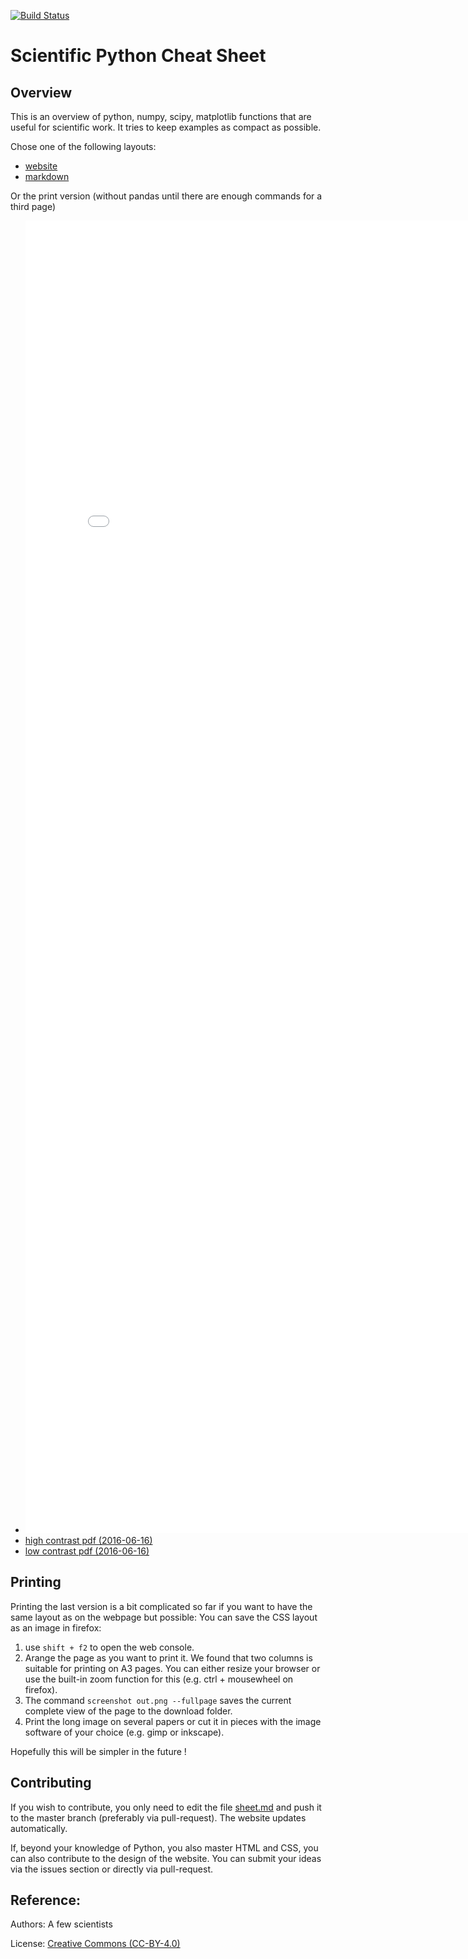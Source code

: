 [![Build Status](https://travis-ci.org/IPGP/scientific_python_cheat_sheet.svg?branch=master)](https://travis-ci.org/IPGP/scientific_python_cheat_sheet)

# Scientific Python Cheat Sheet

## Overview
This is an overview of python, numpy, scipy, matplotlib functions that are
useful for scientific work. It tries to keep examples as compact as possible.

Chose one of the following layouts:
* [website](https://ipgp.github.io/scientific_python_cheat_sheet)
* [markdown](sheet.md)

Or the print version (without pandas until there are enough commands for a
third page)

* <embed src="print_version/high_contrast.pdf" width="800px" height="2100px">
* [high contrast pdf (2016-06-16)](print_version/high_contrast.pdf)
* [low contrast pdf (2016-06-16)](print_version/low_contrast.pdf)

## Printing
Printing the last version is a bit complicated so far if you want to have the
same layout as on the webpage but possible: You can save the CSS layout as an
image in firefox: 

1. use `shift + f2` to open the web console. 
2. Arange the page as you want to print it. We found that two columns is
   suitable for printing on A3 pages. You can either resize your browser or use
   the built-in zoom function for this (e.g. ctrl + mousewheel on firefox).
3. The command `screenshot out.png --fullpage` saves the current complete view
   of the page to the download folder.
4. Print the long image on several papers or cut it in pieces with the image
   software of your choice (e.g. gimp or inkscape). 

Hopefully this will be simpler in the future !

## Contributing
If you wish to contribute, you only need to edit the file [sheet.md](sheet.md)
and push it to the master branch (preferably via pull-request). The website
updates automatically. 

If, beyond your knowledge of Python, you also master HTML and CSS, you can also
contribute to the design of the website. You can submit your ideas via the
issues section or directly via pull-request.

## Reference:
Authors: A few scientists

License: [Creative Commons (CC-BY-4.0)](LICENSE)
